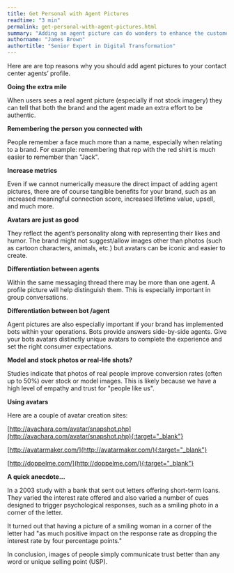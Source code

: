 ```yaml
---
title: Get Personal with Agent Pictures
readtime: "3 min"
permalink: get-personal-with-agent-pictures.html
summary: "Adding an agent picture can do wonders to enhance the customer experience. This simple action is just one of the many steps on the road to transforming how people communicate with brands."
authorname: "James Brown"
authortitle: "Senior Expert in Digital Transformation"
---
```


Here are are top reasons why you should add agent pictures to your contact center agents’ profile.

**Going the extra mile**

When users sees a real agent picture (especially if not stock imagery) they can tell that both the brand and the agent made an extra effort to be authentic.

**Remembering the person you connected with**

People remember a face much more than a name, especially when relating to a brand. For example: remembering that rep with the red shirt is much easier to remember than "Jack".

**Increase metrics**

Even if we cannot numerically measure the direct impact of adding agent pictures, there are of course tangible benefits for your brand, such as an increased meaningful connection score, increased lifetime value, upsell, and much more.  

**Avatars are just as good**

They reflect the agent’s personality along with representing their likes and humor. The brand might not suggest/allow images other than photos (such as cartoon characters, animals, etc.) but avatars can be iconic and easier to create.

**Differentiation between agents**

Within the same messaging thread there may be more than one agent. A profile picture will help distinguish them. This is especially important in group conversations.

**Differentiation between bot /agent**

Agent pictures are also especially important if your brand has implemented bots within your operations. Bots provide answers side-by-side agents. Give your bots avatars distinctly unique avatars to complete the experience and set the right consumer expectations.

**Model and stock photos or real-life shots?**

Studies indicate that photos of real people improve conversion rates (often up to 50%) over stock or model images. This is likely because we have a high level of empathy and trust for "people like us".

**Using avatars**

Here are a couple of avatar creation sites:

[http://avachara.com/avatar/snapshot.php](http://avachara.com/avatar/snapshot.php){:target="_blank"}

[http://avatarmaker.com/](http://avatarmaker.com/){:target="_blank"}

[http://doppelme.com/](http://doppelme.com/){:target="_blank"}


**A quick anecdote...**

In a 2003 study with a bank that sent out letters offering short-term loans. They varied the interest rate offered and also varied a number of cues designed to trigger psychological responses, such as a smiling photo in a corner of the letter.

It turned out that having a picture of a smiling woman in a corner of the letter had "as much positive impact on the response rate as dropping the interest rate by four percentage points."

In conclusion, images of people simply communicate trust better than any word or unique selling point (USP).
